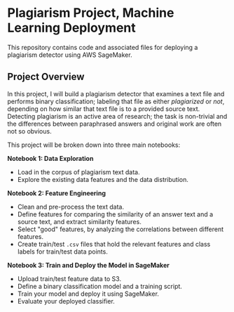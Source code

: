 # Plagiarism Project, Machine Learning Deployment

This repository contains code and associated files for deploying a plagiarism detector using AWS SageMaker.

## Project Overview

In this project, I will build a plagiarism detector that examines a text file and performs binary classification; labeling that file as either *plagiarized* or *not*, depending on how similar that text file is to a provided source text. Detecting plagiarism is an active area of research; the task is non-trivial and the differences between paraphrased answers and original work are often not so obvious.

This project will be broken down into three main notebooks:

**Notebook 1: Data Exploration**
* Load in the corpus of plagiarism text data.
* Explore the existing data features and the data distribution.

**Notebook 2: Feature Engineering**

* Clean and pre-process the text data.
* Define features for comparing the similarity of an answer text and a source text, and extract similarity features.
* Select "good" features, by analyzing the correlations between different features.
* Create train/test `.csv` files that hold the relevant features and class labels for train/test data points.

**Notebook 3: Train and Deploy the Model in SageMaker**

* Upload train/test feature data to S3.
* Define a binary classification model and a training script.
* Train your model and deploy it using SageMaker.
* Evaluate your deployed classifier.
